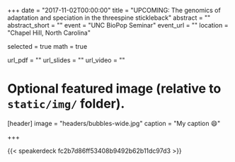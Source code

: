 +++
date = "2017-11-02T00:00:00"
title = "UPCOMING: The genomics of adaptation and speciation in the threespine stickleback"
abstract = ""
abstract_short = ""
event = "UNC BioPop Seminar"
event_url = ""
location = "Chapel Hill, North Carolina"

selected = true
math = true

url_pdf = ""
url_slides = ""
url_video = ""

# Optional featured image (relative to `static/img/` folder).
[header]
image = "headers/bubbles-wide.jpg"
caption = "My caption :smile:"

+++

{{< speakerdeck fc2b7d86ff53408b9492b62b11dc97d3 >}}